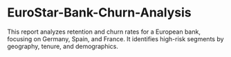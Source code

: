 # EuroStar-Bank-Churn-Analysis
This report analyzes retention and churn rates for a European bank, focusing on Germany, Spain, and France. It identifies high-risk segments by geography, tenure, and demographics.
